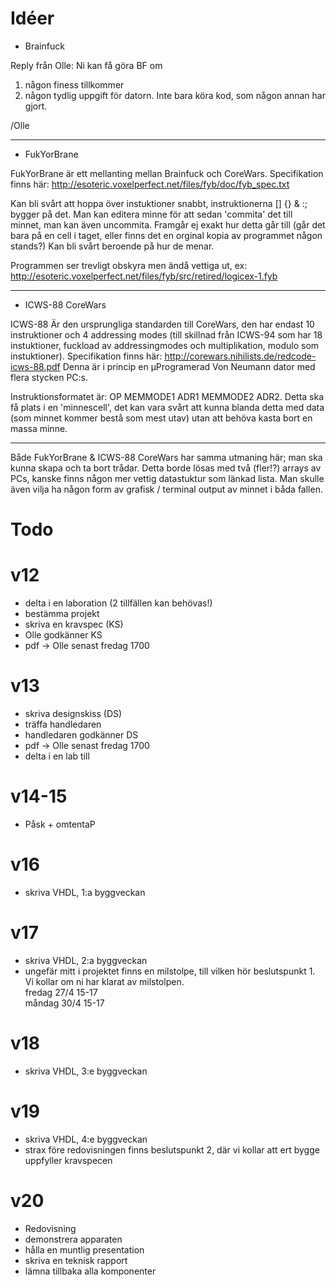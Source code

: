 ﻿Idéer
=====

* Brainfuck

Reply från Olle:
Ni kan få göra BF om

1. någon finess tillkommer
2. någon tydlig uppgift för datorn. Inte bara köra kod, som någon annan har gjort.

/Olle

---

* FukYorBrane

FukYorBrane är ett mellanting mellan Brainfuck och CoreWars. Specifikation finns här: <http://esoteric.voxelperfect.net/files/fyb/doc/fyb_spec.txt>

Kan bli svårt att hoppa över instuktioner snabbt, instruktionerna [] {} & :; bygger på det.
Man kan editera minne för att sedan 'commita' det till minnet, man kan även uncommita. Framgår ej exakt hur detta går till (går det bara på en cell i taget, eller finns det en orginal kopia av programmet någon stands?) Kan bli svårt beroende på hur de menar.

Programmen ser trevligt obskyra men ändå vettiga ut, ex: <http://esoteric.voxelperfect.net/files/fyb/src/retired/logicex-1.fyb>

---

 * ICWS-88 CoreWars

ICWS-88 Är den ursprungliga standarden till CoreWars, den har endast 10 instruktioner och 4 addressing modes (till skillnad från ICWS-94 som har 18 instuktioner, fuckload av addressingmodes och multiplikation, modulo som instuktioner). Specifikation finns här: <http://corewars.nihilists.de/redcode-icws-88.pdf>
Denna är i princip en µProgramerad Von Neumann dator med flera stycken PC:s.


Instruktionsformatet är: OP MEMMODE1 ADR1 MEMMODE2 ADR2. Detta ska få plats i en 'minnescell', det kan vara svårt att kunna blanda detta med data (som minnet kommer bestå som mest utav) utan att behöva kasta bort en massa minne.

---

Både FukYorBrane & ICWS-88 CoreWars har samma utmaning här; man ska kunna skapa och ta bort trådar. Detta borde lösas med två (fler!?) arrays av PCs, kanske finns någon mer vettig datastuktur som länkad lista.
Man skulle även vilja ha någon form av grafisk / terminal output av minnet i båda fallen.

Todo
====

# v12
- delta i en laboration (2 tillfällen kan behövas!)
- bestämma projekt
- skriva en kravspec (KS)
- Olle godkänner KS
- pdf -> Olle senast fredag 1700

# v13
- skriva designskiss (DS)
- träffa handledaren
- handledaren godkänner DS
- pdf -> Olle senast fredag 1700
- delta i en lab till

# v14-15
- Påsk + omtentaP

# v16
- skriva VHDL, 1:a byggveckan

# v17
- skriva VHDL, 2:a byggveckan
- ungefär mitt i projektet finns en milstolpe, till vilken hör beslutspunkt 1. Vi kollar om ni har klarat av milstolpen.  
  fredag 27/4 15-17  
  måndag 30/4 15-17

# v18
- skriva VHDL, 3:e byggveckan

# v19
- skriva VHDL, 4:e byggveckan
- strax före redovisningen finns beslutspunkt 2, där vi kollar att ert bygge uppfyller kravspecen

# v20
- Redovisning
- demonstrera apparaten
- hålla en muntlig presentation
- skriva en teknisk rapport
- lämna tillbaka alla komponenter

